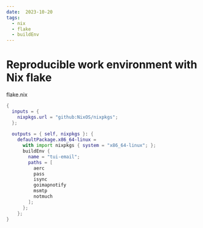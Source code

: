 ```yaml
---
date:  2023-10-20
tags:
  - nix
  - flake
  - buildEnv
---
```


# Reproducible work environment with Nix flake

flake.nix

```nix
{
  inputs = {
    nixpkgs.url = "github:NixOS/nixpkgs";
  };
  
  outputs = { self, nixpkgs }: {
    defaultPackage.x86_64-linux =
      with import nixpkgs { system = "x86_64-linux"; };
      buildEnv {
        name = "tui-email";
        paths = [
          aerc
          pass
          isync
          goimapnotify
          msmtp
          notmuch
        ];
      };
    };
}
```
